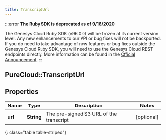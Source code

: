```yaml
---
title: TranscriptUrl
---
```


:::error
**The Ruby SDK is deprecated as of 9/16/2020**

The Genesys Cloud Ruby SDK (v96.0.0) will be frozen at its current version level. Any new enhancements to our API or bug fixes will not be backported. If you do need to take advantage of new features or bug fixes outside the Genesys Cloud Ruby SDK, you will need to use the Genesys Cloud REST endpoints directly. More information can be found in the [Official Announcement](https://developer.mypurecloud.com/forum/t/announcement-genesys-cloud-ruby-sdk-end-of-life/8850).
:::


## PureCloud::TranscriptUrl

## Properties

|Name | Type | Description | Notes|
|------------ | ------------- | ------------- | -------------|
| **url** | **String** | The pre-signed S3 URL of the transcript | [optional] |
{: class="table table-striped"}


